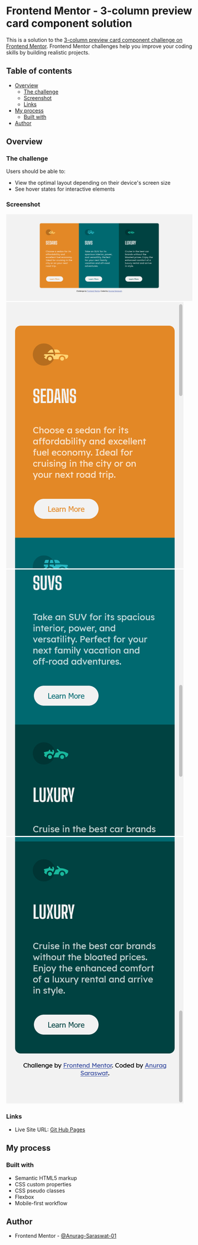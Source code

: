 # Frontend Mentor - 3-column preview card component solution

This is a solution to the [3-column preview card component challenge on Frontend Mentor](https://www.frontendmentor.io/challenges/3column-preview-card-component-pH92eAR2-). Frontend Mentor challenges help you improve your coding skills by building realistic projects. 

## Table of contents

- [Overview](#overview)
  - [The challenge](#the-challenge)
  - [Screenshot](#screenshot)
  - [Links](#links)
- [My process](#my-process)
  - [Built with](#built-with)
- [Author](#author)

## Overview

### The challenge

Users should be able to:

- View the optimal layout depending on their device's screen size
- See hover states for interactive elements

### Screenshot

![Desktop screenshot](images/screenshots/desktop-ss.png)
![Mobile screenshot 1](images/screenshots/mobile-ss-1.png) ![Mobile screenshot 2](images/screenshots/mobile-ss-2.png) ![Mobile screenshot 3](images/screenshots/mobile-ss-3.png)

### Links

- Live Site URL: [Git Hub Pages](https://anurag-saraswat-01.github.io/3-column-preview-card-component/)

## My process

### Built with

- Semantic HTML5 markup
- CSS custom properties
- CSS pseudo classes
- Flexbox
- Mobile-first workflow

## Author

- Frontend Mentor - [@Anurag-Saraswat-01](https://www.frontendmentor.io/profile/Anurag-Saraswat-01)
